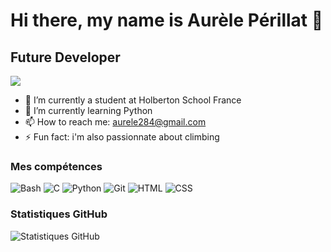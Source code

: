 # Hi there, my name is Aurèle Périllat 👋

## Future Developer

![](https://komarev.com/ghpvc/?username=daalagelerua&abbreviated=true&style=flat&color=yellow)

- 🔭 I’m currently a student at Holberton School France
- 🌱 I’m currently learning Python
- 📫 How to reach me: aurele284@gmail.com
- ⚡ Fun fact: i'm also passionnate about climbing 

### Mes compétences

![Bash](https://img.shields.io/badge/Bash-4EAA25?style=for-the-badge&logo=gnu-bash&logoColor=white)
![C](https://img.shields.io/badge/C-A8B9CC?style=for-the-badge&logo=c&logoColor=white)
![Python](https://img.shields.io/badge/-Python-3776AB?style=for-the-badge&logo=python&logoColor=white)
![Git](https://img.shields.io/badge/-Git-F05032?style=for-the-badge&logo=git&logoColor=white)
![HTML](https://img.shields.io/badge/-HTML-E34F26?style=for-the-badge&logo=html5&logoColor=white)
![CSS](https://img.shields.io/badge/-CSS-1572B6?style=for-the-badge&logo=css3&logoColor=white)

### Statistiques GitHub

![Statistiques GitHub](https://github-readme-stats.vercel.app/api?username=daalagelerua&show_icons=true&theme=merko)
